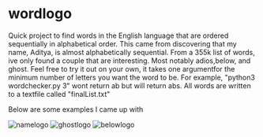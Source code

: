 # wordlogo

Quick project to find words in the English language that are ordered sequentially in alphabetical order.
This came from discovering that my name, Aditya, is almost alphabetically sequential. From a 355k list of words, ive only found a couple that are interesting. Most notably adios,below, and ghost. Feel free to try it out on your own, it takes one argumentfor the minimum number of letters you want the word to be. 
For example, "python3 wordchecker.py 3" wont return ab but will return abs. All words are written to a textfile called "finalList.txt"

Below are some examples I came up with

![namelogo](https://cloud.githubusercontent.com/assets/10662653/18811614/018dfc80-826b-11e6-86f1-6a3b80acee3b.png)
![ghostlogo](https://cloud.githubusercontent.com/assets/10662653/18811622/35e666e8-826b-11e6-8079-c95e7ee8f055.png)
![belowlogo](https://cloud.githubusercontent.com/assets/10662653/18811623/384b6348-826b-11e6-9cf0-a739e99e404a.png)


